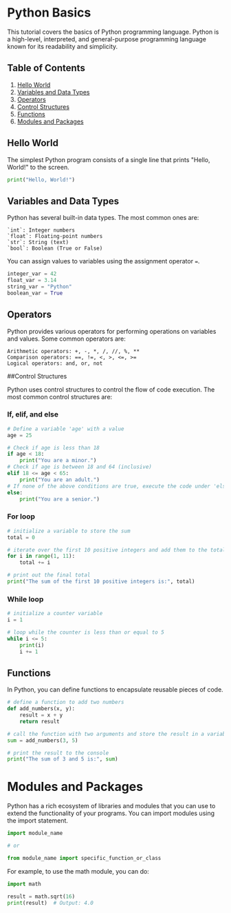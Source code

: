 # Python Basics

This tutorial covers the basics of Python programming language. Python is a high-level, interpreted, and general-purpose programming language known for its readability and simplicity.

## Table of Contents

1. [Hello World](#hello-world)
2. [Variables and Data Types](#variables-and-data-types)
3. [Operators](#operators)
4. [Control Structures](#control-structures)
5. [Functions](#functions)
6. [Modules and Packages](#modules-and-packages)

## Hello World

The simplest Python program consists of a single line that prints "Hello, World!" to the screen.

```python
print("Hello, World!")
```

## Variables and Data Types

Python has several built-in data types. The most common ones are:

    `int`: Integer numbers
    `float`: Floating-point numbers
    `str`: String (text)
    `bool`: Boolean (True or False)

You can assign values to variables using the assignment operator `=`.


```python
integer_var = 42
float_var = 3.14
string_var = "Python"
boolean_var = True
```

## Operators

Python provides various operators for performing operations on variables and values. Some common operators are:

    Arithmetic operators: +, -, *, /, //, %, **
    Comparison operators: ==, !=, <, >, <=, >=
    Logical operators: and, or, not

##Control Structures

Python uses control structures to control the flow of code execution. The most common control structures are:
### If, elif, and else

```python
# Define a variable 'age' with a value
age = 25

# Check if age is less than 18
if age < 18:
    print("You are a minor.")
# Check if age is between 18 and 64 (inclusive)
elif 18 <= age < 65:
    print("You are an adult.")
# If none of the above conditions are true, execute the code under 'else'
else:
    print("You are a senior.")
```
### For loop
```python
# initialize a variable to store the sum
total = 0

# iterate over the first 10 positive integers and add them to the total
for i in range(1, 11):
    total += i

# print out the final total
print("The sum of the first 10 positive integers is:", total)
```
### While loop
```python
# initialize a counter variable
i = 1

# loop while the counter is less than or equal to 5
while i <= 5:
    print(i)
    i += 1
```

## Functions
In Python, you can define functions to encapsulate reusable pieces of code.
```python
# define a function to add two numbers
def add_numbers(x, y):
    result = x + y
    return result

# call the function with two arguments and store the result in a variable
sum = add_numbers(3, 5)

# print the result to the console
print("The sum of 3 and 5 is:", sum)
```

# Modules and Packages
Python has a rich ecosystem of libraries and modules that you can use to extend the 
functionality of your programs. You can import modules using the import statement.
```python
import module_name

# or

from module_name import specific_function_or_class
```
For example, to use the math module, you can do:
```python
import math

result = math.sqrt(16)
print(result)  # Output: 4.0
```
